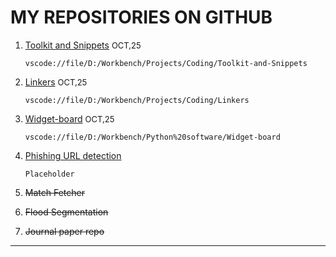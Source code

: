 # MY REPOSITORIES ON GITHUB
1. [Toolkit and Snippets](https://github.com/AbrarRajin/Toolkit-and-Snippets) <font size="2">OCT,25 </font>
    ```
    vscode://file/D:/Workbench/Projects/Coding/Toolkit-and-Snippets
    ```
2. [Linkers](https://github.com/AbrarRajin/Linkers) <font size="2">OCT,25 </font>
    ```
    vscode://file/D:/Workbench/Projects/Coding/Linkers
    ```

3. [Widget-board](https://github.com/AbrarRajin/widget-board) <font size="2">OCT,25 </font>
    ```
    vscode://file/D:/Workbench/Python%20software/Widget-board
    ```
4. [Phishing URL detection]()
    ```
    Placeholder
    ```
5. ~~Match Fetcher~~
6. ~~Flood Segmentation~~
7. ~~Journal paper repo~~

---
